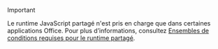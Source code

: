> [!IMPORTANT]
> Le runtime JavaScript partagé n'est pris en charge que dans certaines applications Office. Pour plus d’informations, consultez [Ensembles de conditions requises pour le runtime partagé](/javascript/api/requirement-sets/common/shared-runtime-requirement-sets).
